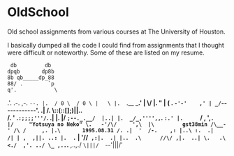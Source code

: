 # OldSchool

Old school assignments from various courses at The University of Houston. 

I basically dumped all the code I could find from assignments that I thought were difficult or noteworthy. Some of these are listed on my resume. 


     db         db
    dpqb       dp8b
    8b qb_____dp_88
    88/ .        `p
    q'.            \
   .'.  .-.    ,-.  `--.
   |.  / 0 \  / 0 \ |   \
   |.  `.__   ___.' | \\/
   |.       "       | (
    \.    `-'-'    ,' |
   _/`------------'. .|
  /.  \\::(::[];)||.. \
 /.  ' \.`:;;;;'''/`. .|
|.   |/ `;--._.__/  |..|
|.  _/_,'''',,`.    `:.'
|.     ` / ,  ',`.   |/     "Yotsuya no Neko"
 \.   -'/\/     ',\  |\         gst38min
  /\__-' /\ /     ,. |.\       1995.08.31
 /. .|  '  /-.    ,: |..\
:.  .|    /| | ,  ,||. ..:
|.  .`     | '//` ,:|.  .|
|..  .\      //\/ ,|.  ..|
 \.   .\     <./  ,'. ../
  \_ ,..`.__    _,..,._/
    `\|||/  `--'\|||/'
